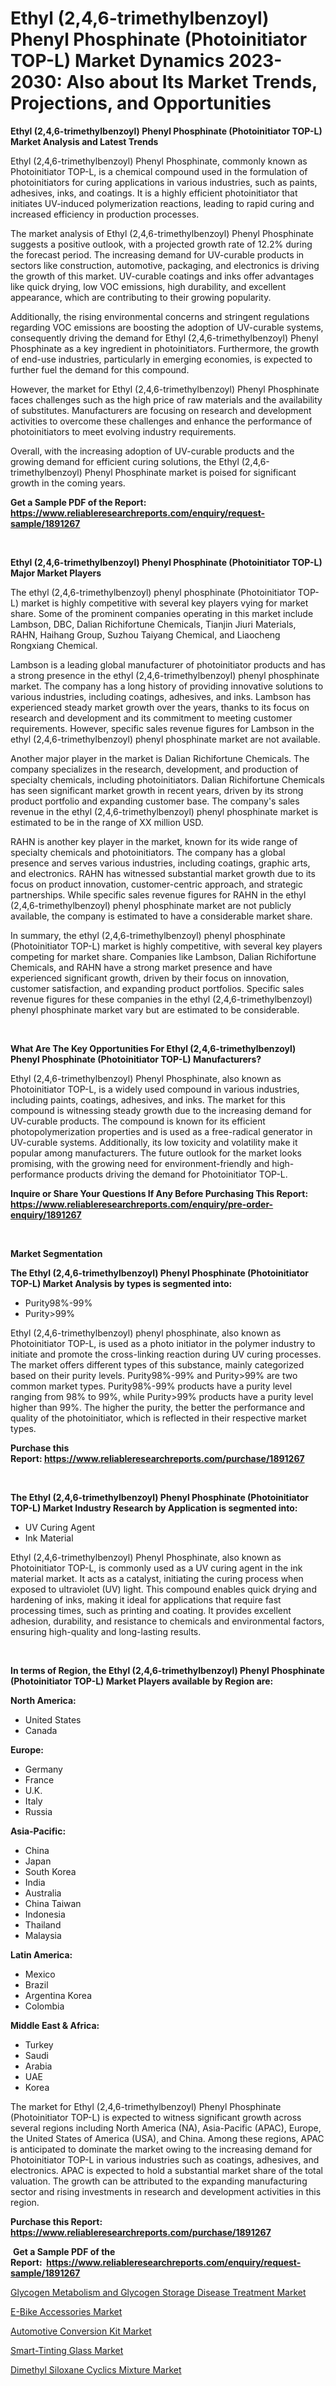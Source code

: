 <p><h1>Ethyl (2,4,6-trimethylbenzoyl) Phenyl Phosphinate (Photoinitiator TOP-L) Market Dynamics 2023-2030: Also about Its Market Trends, Projections, and Opportunities</h1></p><p><strong>Ethyl (2,4,6-trimethylbenzoyl) Phenyl Phosphinate (Photoinitiator TOP-L) Market Analysis and Latest Trends</strong></p>
<p><p>Ethyl (2,4,6-trimethylbenzoyl) Phenyl Phosphinate, commonly known as Photoinitiator TOP-L, is a chemical compound used in the formulation of photoinitiators for curing applications in various industries, such as paints, adhesives, inks, and coatings. It is a highly efficient photoinitiator that initiates UV-induced polymerization reactions, leading to rapid curing and increased efficiency in production processes.</p><p>The market analysis of Ethyl (2,4,6-trimethylbenzoyl) Phenyl Phosphinate suggests a positive outlook, with a projected growth rate of 12.2% during the forecast period. The increasing demand for UV-curable products in sectors like construction, automotive, packaging, and electronics is driving the growth of this market. UV-curable coatings and inks offer advantages like quick drying, low VOC emissions, high durability, and excellent appearance, which are contributing to their growing popularity.</p><p>Additionally, the rising environmental concerns and stringent regulations regarding VOC emissions are boosting the adoption of UV-curable systems, consequently driving the demand for Ethyl (2,4,6-trimethylbenzoyl) Phenyl Phosphinate as a key ingredient in photoinitiators. Furthermore, the growth of end-use industries, particularly in emerging economies, is expected to further fuel the demand for this compound.</p><p>However, the market for Ethyl (2,4,6-trimethylbenzoyl) Phenyl Phosphinate faces challenges such as the high price of raw materials and the availability of substitutes. Manufacturers are focusing on research and development activities to overcome these challenges and enhance the performance of photoinitiators to meet evolving industry requirements.</p><p>Overall, with the increasing adoption of UV-curable products and the growing demand for efficient curing solutions, the Ethyl (2,4,6-trimethylbenzoyl) Phenyl Phosphinate market is poised for significant growth in the coming years.</p></p>
<p><strong>Get a Sample PDF of the Report:&nbsp; <a href="https://www.reliableresearchreports.com/enquiry/request-sample/1891267">https://www.reliableresearchreports.com/enquiry/request-sample/1891267</a></strong></p>
<p>&nbsp;</p>
<p><strong>Ethyl (2,4,6-trimethylbenzoyl) Phenyl Phosphinate (Photoinitiator TOP-L) Major Market Players</strong></p>
<p><p>The ethyl (2,4,6-trimethylbenzoyl) phenyl phosphinate (Photoinitiator TOP-L) market is highly competitive with several key players vying for market share. Some of the prominent companies operating in this market include Lambson, DBC, Dalian Richifortune Chemicals, Tianjin Jiuri Materials, RAHN, Haihang Group, Suzhou Taiyang Chemical, and Liaocheng Rongxiang Chemical.</p><p>Lambson is a leading global manufacturer of photoinitiator products and has a strong presence in the ethyl (2,4,6-trimethylbenzoyl) phenyl phosphinate market. The company has a long history of providing innovative solutions to various industries, including coatings, adhesives, and inks. Lambson has experienced steady market growth over the years, thanks to its focus on research and development and its commitment to meeting customer requirements. However, specific sales revenue figures for Lambson in the ethyl (2,4,6-trimethylbenzoyl) phenyl phosphinate market are not available.</p><p>Another major player in the market is Dalian Richifortune Chemicals. The company specializes in the research, development, and production of specialty chemicals, including photoinitiators. Dalian Richifortune Chemicals has seen significant market growth in recent years, driven by its strong product portfolio and expanding customer base. The company's sales revenue in the ethyl (2,4,6-trimethylbenzoyl) phenyl phosphinate market is estimated to be in the range of XX million USD.</p><p>RAHN is another key player in the market, known for its wide range of specialty chemicals and photoinitiators. The company has a global presence and serves various industries, including coatings, graphic arts, and electronics. RAHN has witnessed substantial market growth due to its focus on product innovation, customer-centric approach, and strategic partnerships. While specific sales revenue figures for RAHN in the ethyl (2,4,6-trimethylbenzoyl) phenyl phosphinate market are not publicly available, the company is estimated to have a considerable market share.</p><p>In summary, the ethyl (2,4,6-trimethylbenzoyl) phenyl phosphinate (Photoinitiator TOP-L) market is highly competitive, with several key players competing for market share. Companies like Lambson, Dalian Richifortune Chemicals, and RAHN have a strong market presence and have experienced significant growth, driven by their focus on innovation, customer satisfaction, and expanding product portfolios. Specific sales revenue figures for these companies in the ethyl (2,4,6-trimethylbenzoyl) phenyl phosphinate market vary but are estimated to be considerable.</p></p>
<p>&nbsp;</p>
<p><strong>What Are The Key Opportunities For Ethyl (2,4,6-trimethylbenzoyl) Phenyl Phosphinate (Photoinitiator TOP-L) Manufacturers?</strong></p>
<p><p>Ethyl (2,4,6-trimethylbenzoyl) Phenyl Phosphinate, also known as Photoinitiator TOP-L, is a widely used compound in various industries, including paints, coatings, adhesives, and inks. The market for this compound is witnessing steady growth due to the increasing demand for UV-curable products. The compound is known for its efficient photopolymerization properties and is used as a free-radical generator in UV-curable systems. Additionally, its low toxicity and volatility make it popular among manufacturers. The future outlook for the market looks promising, with the growing need for environment-friendly and high-performance products driving the demand for Photoinitiator TOP-L.</p></p>
<p><strong>Inquire or Share Your Questions If Any Before Purchasing This Report: <a href="https://www.reliableresearchreports.com/enquiry/pre-order-enquiry/1891267">https://www.reliableresearchreports.com/enquiry/pre-order-enquiry/1891267</a></strong></p>
<p>&nbsp;</p>
<p><strong>Market Segmentation</strong></p>
<p><strong>The Ethyl (2,4,6-trimethylbenzoyl) Phenyl Phosphinate (Photoinitiator TOP-L) Market Analysis by types is segmented into:</strong></p>
<p><ul><li>Purity98%-99%</li><li>Purity>99%</li></ul></p>
<p><p>Ethyl (2,4,6-trimethylbenzoyl) phenyl phosphinate, also known as Photoinitiator TOP-L, is used as a photo initiator in the polymer industry to initiate and promote the cross-linking reaction during UV curing processes. The market offers different types of this substance, mainly categorized based on their purity levels. Purity98%-99% and Purity>99% are two common market types. Purity98%-99% products have a purity level ranging from 98% to 99%, while Purity>99% products have a purity level higher than 99%. The higher the purity, the better the performance and quality of the photoinitiator, which is reflected in their respective market types.</p></p>
<p><strong>Purchase this Report:&nbsp;<a href="https://www.reliableresearchreports.com/purchase/1891267">https://www.reliableresearchreports.com/purchase/1891267</a></strong></p>
<p>&nbsp;</p>
<p><strong>The Ethyl (2,4,6-trimethylbenzoyl) Phenyl Phosphinate (Photoinitiator TOP-L) Market Industry Research by Application is segmented into:</strong></p>
<p><ul><li>UV Curing Agent</li><li>Ink Material</li></ul></p>
<p><p>Ethyl (2,4,6-trimethylbenzoyl) Phenyl Phosphinate, also known as Photoinitiator TOP-L, is commonly used as a UV curing agent in the ink material market. It acts as a catalyst, initiating the curing process when exposed to ultraviolet (UV) light. This compound enables quick drying and hardening of inks, making it ideal for applications that require fast processing times, such as printing and coating. It provides excellent adhesion, durability, and resistance to chemicals and environmental factors, ensuring high-quality and long-lasting results.</p></p>
<p>&nbsp;</p>
<p><strong>In terms of Region, the Ethyl (2,4,6-trimethylbenzoyl) Phenyl Phosphinate (Photoinitiator TOP-L) Market Players available by Region are:</strong></p>
<p>
    <p> <strong> North America: </strong>
        <ul>
            <li>United States</li>
            <li>Canada</li>
        </ul>
        </p> 
    <p> <strong> Europe: </strong>
        <ul>
            <li>Germany</li>
            <li>France</li>
            <li>U.K.</li>
            <li>Italy</li>
            <li>Russia</li>
        </ul>
        </p> 
    <p> <strong> Asia-Pacific: </strong>
        <ul>
            <li>China</li>
            <li>Japan</li>
            <li>South Korea</li>
            <li>India</li>
            <li>Australia</li>
            <li>China Taiwan</li>
            <li>Indonesia</li>
            <li>Thailand</li>
            <li>Malaysia</li>
        </ul>
        </p> 
    <p> <strong> Latin America: </strong>
        <ul>
            <li>Mexico</li>
            <li>Brazil</li>
            <li>Argentina Korea</li>
            <li>Colombia</li>
        </ul>
        </p> 
    <p> <strong> Middle East & Africa: </strong>
        <ul>
            <li>Turkey</li>
            <li>Saudi</li>
            <li>Arabia</li>
            <li>UAE</li>
            <li>Korea</li>
        </ul>
    </p>
    </p>
<p><p>The market for Ethyl (2,4,6-trimethylbenzoyl) Phenyl Phosphinate (Photoinitiator TOP-L) is expected to witness significant growth across several regions including North America (NA), Asia-Pacific (APAC), Europe, the United States of America (USA), and China. Among these regions, APAC is anticipated to dominate the market owing to the increasing demand for Photoinitiator TOP-L in various industries such as coatings, adhesives, and electronics. APAC is expected to hold a substantial market share of the total valuation. The growth can be attributed to the expanding manufacturing sector and rising investments in research and development activities in this region.</p></p>
<p><strong>Purchase this Report: <a href="https://www.reliableresearchreports.com/purchase/1891267">https://www.reliableresearchreports.com/purchase/1891267</a></strong></p>
<p>&nbsp;<strong>Get a Sample PDF of the Report:&nbsp;&nbsp;<a href="https://www.reliableresearchreports.com/enquiry/request-sample/1891267">https://www.reliableresearchreports.com/enquiry/request-sample/1891267</a></strong></p>
<p><strong></strong></p>
<p><p><a href="https://github.com/deliacustodio40/Market-Research-Report-List-1/blob/main/glycogen-metabolism-and-glycogen-storage-disease-treatment-market.md">Glycogen Metabolism and Glycogen Storage Disease Treatment Market</a></p><p><a href="https://medium.com/@lindabrewer15/decoding-e-bike-accessories-market-metrics-market-share-trends-and-growth-patterns-14a5dc68b736">E-Bike Accessories Market</a></p><p><a href="https://medium.com/@emilywest91/automotive-conversion-kit-market-analysis-and-sze-forecasted-for-period-from-2023-to-2030-89c0cc70b9da">Automotive Conversion Kit Market</a></p><p><a href="https://www.linkedin.com/pulse/smart-tinting-glass-market-research-report-provides-thorough-cypkf/">Smart-Tinting Glass Market</a></p><p><a href="https://www.linkedin.com/pulse/dimethyl-siloxane-cyclics-mixture-market-size-share-amp-vwhuf/">Dimethyl Siloxane Cyclics Mixture Market</a></p></p>
